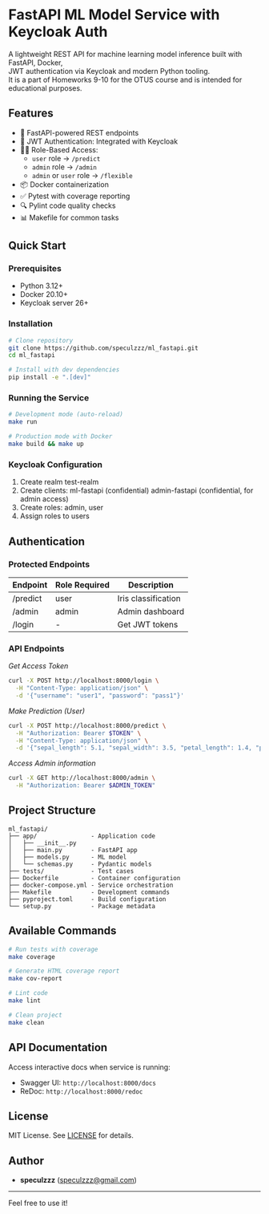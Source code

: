 # FastAPI ML Model Service with Keycloak Auth

A lightweight REST API for machine learning model inference built with FastAPI, Docker,  
JWT authentication via Keycloak and modern Python tooling.  
It is a part of Homeworks 9-10 for the OTUS course and is intended for educational purposes.

## Features

- 🚀 FastAPI-powered REST endpoints
- 🔑 JWT Authentication: Integrated with Keycloak
- 🧑‍💻 Role-Based Access:
  - `user` role → `/predict`
  - `admin` role → `/admin`
  - `admin` or `user` role → `/flexible`
- 📦 Docker containerization
- ✅ Pytest with coverage reporting
- 🔍 Pylint code quality checks
- 📊 Makefile for common tasks

## Quick Start

### Prerequisites

- Python 3.12+
- Docker 20.10+
- Keycloak server 26+

### Installation

```bash
# Clone repository
git clone https://github.com/speculzzz/ml_fastapi.git
cd ml_fastapi

# Install with dev dependencies
pip install -e ".[dev]"
```

### Running the Service

```bash
# Development mode (auto-reload)
make run

# Production mode with Docker
make build && make up
```

### Keycloak Configuration
1. Create realm test-realm
2. Create clients:
   ml-fastapi (confidential)
   admin-fastapi (confidential, for admin access)
3. Create roles: admin, user
4. Assign roles to users

## Authentication

### Protected Endpoints

| Endpoint | Role Required | Description         |
|----------|---------------|---------------------|
| /predict | user	        | Iris classification |
| /admin   | admin         | Admin dashboard     | 
| /login   | -             | Get JWT tokens      |

### API Endpoints

_Get Access Token_
```bash
curl -X POST http://localhost:8000/login \
  -H "Content-Type: application/json" \
  -d '{"username": "user1", "password": "pass1"}'
```

_Make Prediction (User)_
```bash
curl -X POST http://localhost:8000/predict \
  -H "Authorization: Bearer $TOKEN" \
  -H "Content-Type: application/json" \
  -d '{"sepal_length": 5.1, "sepal_width": 3.5, "petal_length": 1.4, "petal_width": 0.2}'
```

_Access Admin information_
```bash
curl -X GET http://localhost:8000/admin \
  -H "Authorization: Bearer $ADMIN_TOKEN"
```

## Project Structure

```
ml_fastapi/
├── app/               - Application code
│   ├── __init__.py
│   ├── main.py        - FastAPI app
│   ├── models.py      - ML model
│   └── schemas.py     - Pydantic models
├── tests/             - Test cases
├── Dockerfile         - Container configuration
├── docker-compose.yml - Service orchestration
├── Makefile           - Development commands
├── pyproject.toml     - Build configuration
└── setup.py           - Package metadata
```

## Available Commands

```bash
# Run tests with coverage
make coverage

# Generate HTML coverage report
make cov-report

# Lint code
make lint

# Clean project
make clean
```

## API Documentation

Access interactive docs when service is running:
- Swagger UI: `http://localhost:8000/docs`
- ReDoc: `http://localhost:8000/redoc`

## License

MIT License. See [LICENSE](LICENSE) for details.

## Author

- **speculzzz** (speculzzz@gmail.com)

---

Feel free to use it!
